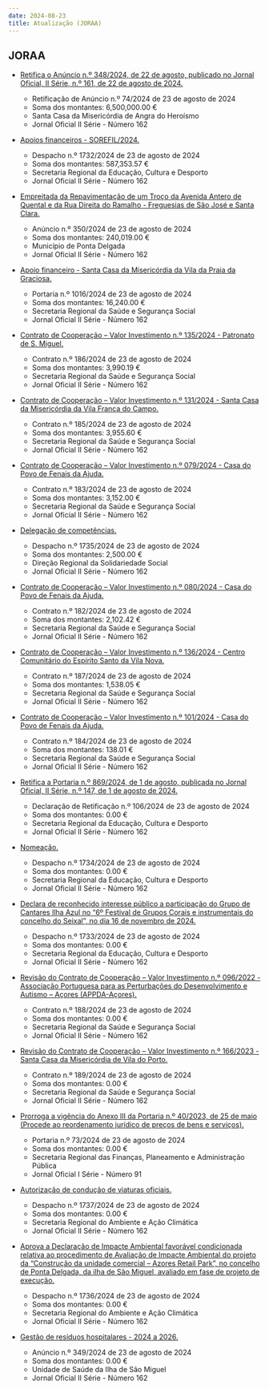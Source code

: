 ```yaml
---
date: 2024-08-23
title: Atualização (JORAA)
---
```

## JORAA

* [Retifica o Anúncio n.º 348/2024, de 22 de agosto, publicado no Jornal Oficial, II Série, n.º 161, de 22 de agosto de 2024.](https://jo.azores.gov.pt/#/ato/839fb4ff-fd65-458c-a431-51e87b2cd6a5)
  * Retificação de Anúncio n.º 74/2024 de 23 de agosto de 2024
  * Soma dos montantes: 6,500,000.00 €
  * Santa Casa da Misericórdia de Angra do Heroísmo
  * Jornal Oficial II Série - Número 162

* [Apoios financeiros - SOREFIL/2024.](https://jo.azores.gov.pt/#/ato/6690ba85-cda4-459e-885f-9d64e31cfa87)
  * Despacho n.º 1732/2024 de 23 de agosto de 2024
  * Soma dos montantes: 587,353.57 €
  * Secretaria Regional da Educação, Cultura e Desporto
  * Jornal Oficial II Série - Número 162

* [Empreitada da Repavimentação de um Troço da Avenida Antero de Quental e da Rua Direita do Ramalho - Freguesias de São José e Santa Clara.](https://jo.azores.gov.pt/#/ato/1ba8e4f3-227b-4d7c-9d67-a7056021bb83)
  * Anúncio n.º 350/2024 de 23 de agosto de 2024
  * Soma dos montantes: 240,019.00 €
  * Município de Ponta Delgada
  * Jornal Oficial II Série - Número 162

* [Apoio financeiro - Santa Casa da Misericórdia da Vila da Praia da Graciosa.](https://jo.azores.gov.pt/#/ato/60be98e1-2a16-4dfa-86b5-e427bef88950)
  * Portaria n.º 1016/2024 de 23 de agosto de 2024
  * Soma dos montantes: 16,240.00 €
  * Secretaria Regional da Saúde e Segurança Social
  * Jornal Oficial II Série - Número 162

* [Contrato de Cooperação – Valor Investimento n.º 135/2024 - Patronato de S. Miguel.](https://jo.azores.gov.pt/#/ato/135b313b-a4d7-4ba9-8db8-0f53c3460c0b)
  * Contrato n.º 186/2024 de 23 de agosto de 2024
  * Soma dos montantes: 3,990.19 €
  * Secretaria Regional da Saúde e Segurança Social
  * Jornal Oficial II Série - Número 162

* [Contrato de Cooperação – Valor Investimento n.º 131/2024 - Santa Casa da Misericórdia da Vila Franca do Campo.](https://jo.azores.gov.pt/#/ato/7e039775-8567-4790-a4fe-5476765021d7)
  * Contrato n.º 185/2024 de 23 de agosto de 2024
  * Soma dos montantes: 3,955.60 €
  * Secretaria Regional da Saúde e Segurança Social
  * Jornal Oficial II Série - Número 162

* [Contrato de Cooperação – Valor Investimento n.º 079/2024 - Casa do Povo de Fenais da Ajuda.](https://jo.azores.gov.pt/#/ato/835c5862-e3f6-4c0e-809b-bc1c99560ca0)
  * Contrato n.º 183/2024 de 23 de agosto de 2024
  * Soma dos montantes: 3,152.00 €
  * Secretaria Regional da Saúde e Segurança Social
  * Jornal Oficial II Série - Número 162

* [Delegação de competências.](https://jo.azores.gov.pt/#/ato/0510b0c6-daff-4e95-99e3-003ff001c808)
  * Despacho n.º 1735/2024 de 23 de agosto de 2024
  * Soma dos montantes: 2,500.00 €
  * Direção Regional da Solidariedade Social
  * Jornal Oficial II Série - Número 162

* [Contrato de Cooperação – Valor Investimento n.º 080/2024 - Casa do Povo de Fenais da Ajuda.](https://jo.azores.gov.pt/#/ato/20ecc0b0-7e83-4130-9d92-9db5db71d7ec)
  * Contrato n.º 182/2024 de 23 de agosto de 2024
  * Soma dos montantes: 2,102.42 €
  * Secretaria Regional da Saúde e Segurança Social
  * Jornal Oficial II Série - Número 162

* [Contrato de Cooperação – Valor Investimento n.º 136/2024 -  Centro Comunitário do Espírito Santo da Vila Nova.](https://jo.azores.gov.pt/#/ato/a33c3429-c29f-4767-840c-7eeb1ceb370d)
  * Contrato n.º 187/2024 de 23 de agosto de 2024
  * Soma dos montantes: 1,538.05 €
  * Secretaria Regional da Saúde e Segurança Social
  * Jornal Oficial II Série - Número 162

* [Contrato de Cooperação – Valor Investimento n.º 101/2024 - Casa do Povo de Fenais da Ajuda.](https://jo.azores.gov.pt/#/ato/1f3116db-aec1-403e-8e24-4a374d31e14b)
  * Contrato n.º 184/2024 de 23 de agosto de 2024
  * Soma dos montantes: 138.01 €
  * Secretaria Regional da Saúde e Segurança Social
  * Jornal Oficial II Série - Número 162

* [Retifica a Portaria n.º 869/2024, de 1 de agosto, publicada no Jornal Oficial, II Série, n.º 147, de 1 de agosto de 2024.](https://jo.azores.gov.pt/#/ato/3d8cb521-e74a-47fe-914a-e238336e436b)
  * Declaração de Retificação n.º 106/2024 de 23 de agosto de 2024
  * Soma dos montantes: 0.00 €
  * Secretaria Regional da Educação, Cultura e Desporto
  * Jornal Oficial II Série - Número 162

* [Nomeação.](https://jo.azores.gov.pt/#/ato/f40753ec-9aec-466d-bd09-9db183f312b0)
  * Despacho n.º 1734/2024 de 23 de agosto de 2024
  * Soma dos montantes: 0.00 €
  * Secretaria Regional da Educação, Cultura e Desporto
  * Jornal Oficial II Série - Número 162

* [Declara de reconhecido interesse público a participação do Grupo de Cantares Ilha Azul no “6º Festival de Grupos Corais e instrumentais do concelho do Seixal”, no dia 16 de novembro de 2024.](https://jo.azores.gov.pt/#/ato/20890cb0-57d8-4ec1-8918-0d2d6c2b54be)
  * Despacho n.º 1733/2024 de 23 de agosto de 2024
  * Soma dos montantes: 0.00 €
  * Secretaria Regional da Educação, Cultura e Desporto
  * Jornal Oficial II Série - Número 162

* [Revisão do Contrato de Cooperação – Valor Investimento n.º 096/2022 - Associação Portuguesa para as Perturbações do Desenvolvimento e Autismo – Açores (APPDA-Açores).](https://jo.azores.gov.pt/#/ato/541a12c5-bdb9-4ae7-b32d-522e8eccdbf4)
  * Contrato n.º 188/2024 de 23 de agosto de 2024
  * Soma dos montantes: 0.00 €
  * Secretaria Regional da Saúde e Segurança Social
  * Jornal Oficial II Série - Número 162

* [Revisão do Contrato de Cooperação – Valor Investimento n.º 166/2023 - Santa Casa da Misericórdia de Vila do Porto.](https://jo.azores.gov.pt/#/ato/2a31fc8f-46d1-4043-8911-b7a2d244807d)
  * Contrato n.º 189/2024 de 23 de agosto de 2024
  * Soma dos montantes: 0.00 €
  * Secretaria Regional da Saúde e Segurança Social
  * Jornal Oficial II Série - Número 162

* [Prorroga a vigência do Anexo III da Portaria n.º 40/2023, de 25 de maio (Procede ao reordenamento jurídico de preços de bens e serviços).](https://jo.azores.gov.pt/#/ato/45e45689-4aad-4f91-a8e5-1397287a8c57)
  * Portaria n.º 73/2024 de 23 de agosto de 2024
  * Soma dos montantes: 0.00 €
  * Secretaria Regional das Finanças, Planeamento e Administração Pública
  * Jornal Oficial I Série - Número 91

* [Autorização de condução de viaturas oficiais.](https://jo.azores.gov.pt/#/ato/60d4f59f-cda4-45d0-b6e7-e4cb8c4f3ca1)
  * Despacho n.º 1737/2024 de 23 de agosto de 2024
  * Soma dos montantes: 0.00 €
  * Secretaria Regional do Ambiente e Ação Climática
  * Jornal Oficial II Série - Número 162

* [Aprova a Declaração de Impacte Ambiental favorável condicionada relativa ao procedimento de Avaliação de Impacte Ambiental do projeto da “Construção da unidade comercial – Azores Retail Park”, no concelho de Ponta Delgada, da ilha de São Miguel, avaliado em fase de projeto de execução.](https://jo.azores.gov.pt/#/ato/29e64296-9f6b-4290-a5f1-6937aecf268f)
  * Despacho n.º 1736/2024 de 23 de agosto de 2024
  * Soma dos montantes: 0.00 €
  * Secretaria Regional do Ambiente e Ação Climática
  * Jornal Oficial II Série - Número 162

* [Gestão de resíduos hospitalares - 2024 a 2026.](https://jo.azores.gov.pt/#/ato/bae0fe8b-3d5c-49e9-8d70-445104dd69a7)
  * Anúncio n.º 349/2024 de 23 de agosto de 2024
  * Soma dos montantes: 0.00 €
  * Unidade de Saúde da Ilha de São Miguel
  * Jornal Oficial II Série - Número 162
